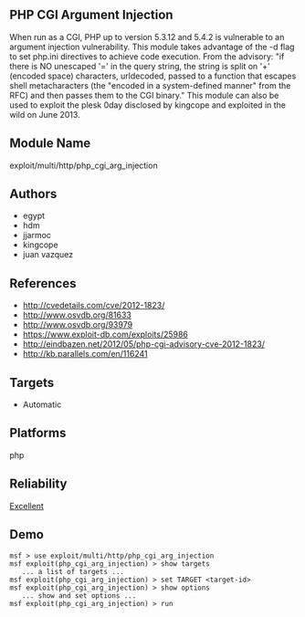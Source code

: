 ## PHP CGI Argument Injection

When run as a CGI, PHP up to version 5.3.12 and 5.4.2 is 
vulnerable to an argument injection vulnerability. This 
module takes advantage of the -d flag to set php.ini 
directives to achieve code execution. From the advisory: "if 
there is NO unescaped '=' in the query string, the string is 
split on '+' (encoded space) characters, urldecoded, passed 
to a function that escapes shell metacharacters (the 
"encoded in a system-defined manner" from the RFC) and then 
passes them to the CGI binary." This module can also be used 
to exploit the plesk 0day disclosed by kingcope and 
exploited in the wild on June 2013.


## Module Name
exploit/multi/http/php_cgi_arg_injection

## Authors
* egypt
* hdm
* jjarmoc
* kingcope
* juan vazquez


## References
* http://cvedetails.com/cve/2012-1823/
* http://www.osvdb.org/81633
* http://www.osvdb.org/93979
* https://www.exploit-db.com/exploits/25986
* http://eindbazen.net/2012/05/php-cgi-advisory-cve-2012-1823/
* http://kb.parallels.com/en/116241



## Targets
* Automatic


## Platforms
php

## Reliability
[Excellent](https://github.com/rapid7/metasploit-framework/wiki/Exploit-Ranking)

## Demo

```
msf > use exploit/multi/http/php_cgi_arg_injection
msf exploit(php_cgi_arg_injection) > show targets
   ... a list of targets ...
msf exploit(php_cgi_arg_injection) > set TARGET <target-id>
msf exploit(php_cgi_arg_injection) > show options
   ... show and set options ...
msf exploit(php_cgi_arg_injection) > run
```
    
    